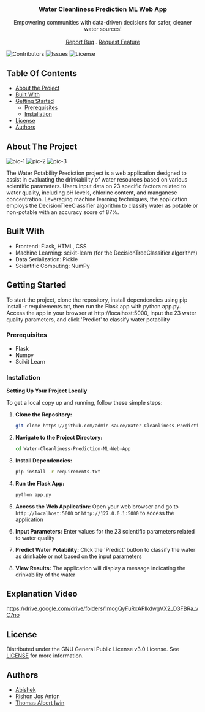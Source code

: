   <h3 align="center">Water Cleanliness Prediction ML Web App</h3>

  <p align="center">
    Empowering communities with data-driven decisions for safer, cleaner water sources!
    <a href="https://github.com/admin-sauce/Water-Cleanliness-Prediction-ML-Web-App"></a>
    <br/>
    <br/>
    <a href="https://github.com/admin-sauce/Water-Cleanliness-Prediction-ML-Web-App/issues">Report Bug</a>
    .
    <a href="https://github.com/admin-sauce/Water-Cleanliness-Prediction-ML-Web-App/issues">Request Feature</a>
  </p>
</p>

![Contributors](https://img.shields.io/github/contributors/admin-sauce/Water-Cleanliness-Prediction-ML-Web-App?color=dark-green) ![Issues](https://img.shields.io/github/issues/admin-sauce/Water-Cleanliness-Prediction-ML-Web-App) ![License](https://img.shields.io/github/license/admin-sauce/Water-Cleanliness-Prediction-ML-Web-App) 

## Table Of Contents

* [About the Project](#about-the-project)
* [Built With](#built-with)
* [Getting Started](#getting-started)
  * [Prerequisites](#prerequisites)
  * [Installation](#installation)
* [License](#license)
* [Authors](#authors)

## About The Project

![pic-1](https://github.com/admin-sauce/Water-Cleanliness-Prediction-ML-Web-App/assets/127975274/511ece6b-46b6-491e-8352-9a86277581fe)
![pic-2](https://github.com/admin-sauce/Water-Cleanliness-Prediction-ML-Web-App/assets/127975274/15723b5a-af2c-431a-af54-4742756da35a)
![pic-3](https://github.com/admin-sauce/Water-Cleanliness-Prediction-ML-Web-App/assets/127975274/3a2896a3-273c-4668-9d2e-e08a3c39237d)

The Water Potability Prediction project is a web application designed to assist in evaluating the drinkability of water resources based on various scientific parameters. Users input data on 23 specific factors related to water quality, including pH levels, chlorine content, and manganese concentration. Leveraging machine learning techniques, the application employs the DecisionTreeClassifier algorithm to classify water as potable or non-potable with an accuracy score of 87%.

## Built With

* Frontend: Flask, HTML, CSS
* Machine Learning: scikit-learn (for the DecisionTreeClassifier algorithm)
* Data Serialization: Pickle
* Scientific Computing: NumPy

## Getting Started

To start the project, clone the repository, install dependencies using pip install -r requirements.txt, then run the Flask app with python app.py. Access the app in your browser at http://localhost:5000, input the 23 water quality parameters, and click 'Predict' to classify water potability

### Prerequisites

* Flask
* Numpy
* Scikit Learn

### Installation

**Setting Up Your Project Locally**

To get a local copy up and running, follow these simple steps:

1. **Clone the Repository:**
   ```sh
   git clone https://github.com/admin-sauce/Water-Cleanliness-Prediction-ML-Web-App.git
   ```

2. **Navigate to the Project Directory:**
   ```sh
   cd Water-Cleanliness-Prediction-ML-Web-App
   ```

3. **Install Dependencies:**
   ```sh
   pip install -r requirements.txt
   ```

4. **Run the Flask App:**
   ```sh
   python app.py
   ```

5. **Access the Web Application:**
   Open your web browser and go to `http://localhost:5000` or `http://127.0.0.1:5000` to access the application

6. **Input Parameters:**
   Enter values for the 23 scientific parameters related to water quality

7. **Predict Water Potability:**
   Click the 'Predict' button to classify the water as drinkable or not based on the input parameters

8. **View Results:**
   The application will display a message indicating the drinkability of the water

## Explanation Video

https://drive.google.com/drive/folders/1mcgQyFuRxAPIkdwgVX2_D3FBRa_vC7no

## License

Distributed under the GNU General Public License v3.0 License. See [LICENSE](https://github.com/admin-sauce/Water-Cleanliness-Prediction-ML-Web-App/blob/master/LICENSE) for more information.

## Authors

* [Abishek ](https://github.com/MLAbishek)
* [Rishon Jos Anton](https://github.com/RishonAnton)
* [Thomas Albert Iwin](https://github.com/admin-sauce)

